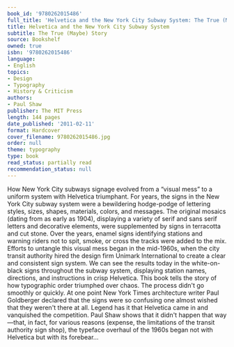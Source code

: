 ```yaml
---
book_id: '9780262015486'
full_title: 'Helvetica and the New York City Subway System: The True (Maybe) Story'
title: Helvetica and the New York City Subway System
subtitle: The True (Maybe) Story
source: Bookshelf
owned: true
isbn: '9780262015486'
language:
- English
topics:
- Design
- Typography
- History & Criticism
authors:
- Paul Shaw
publisher: The MIT Press
length: 144 pages
date_published: '2011-02-11'
format: Hardcover
cover_filename: 9780262015486.jpg
order: null
theme: typography
type: book
read_status: partially read
recommendation_status: null
---
```

How New York City subways signage evolved from a “visual mess” to a uniform system with Helvetica triumphant. For years, the signs in the New York City subway system were a bewildering hodge-podge of lettering styles, sizes, shapes, materials, colors, and messages. The original mosaics (dating from as early as 1904), displaying a variety of serif and sans serif letters and decorative elements, were supplemented by signs in terracotta and cut stone. Over the years, enamel signs identifying stations and warning riders not to spit, smoke, or cross the tracks were added to the mix. Efforts to untangle this visual mess began in the mid-1960s, when the city transit authority hired the design firm Unimark International to create a clear and consistent sign system. We can see the results today in the white-on-black signs throughout the subway system, displaying station names, directions, and instructions in crisp Helvetica. This book tells the story of how typographic order triumphed over chaos. The process didn't go smoothly or quickly. At one point New York Times architecture writer Paul Goldberger declared that the signs were so confusing one almost wished that they weren't there at all. Legend has it that Helvetica came in and vanquished the competition. Paul Shaw shows that it didn't happen that way—that, in fact, for various reasons (expense, the limitations of the transit authority sign shop), the typeface overhaul of the 1960s began not with Helvetica but with its forebear...
